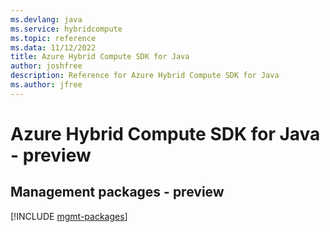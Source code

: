 ```yaml
---
ms.devlang: java
ms.service: hybridcompute
ms.topic: reference
ms.data: 11/12/2022
title: Azure Hybrid Compute SDK for Java
author: joshfree
description: Reference for Azure Hybrid Compute SDK for Java
ms.author: jfree
---
```

# Azure Hybrid Compute SDK for Java - preview

## Management packages - preview
[!INCLUDE [mgmt-packages](hybrid-compute-mgmt-index.md)]